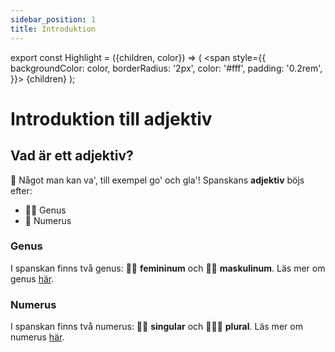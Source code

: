 ```yaml
---
sidebar_position: 1
title: Introduktion
---
```


export const Highlight = ({children, color}) => (
  <span
    style={{
      backgroundColor: color,
      borderRadius: '2px',
      color: '#fff',
      padding: '0.2rem',
    }}>
    {children}
  </span>
);

# <Highlight color="#0b00d1">Introduktion till adjektiv</Highlight>

## <Highlight color="#ff4802">Vad är ett adjektiv?</Highlight>

🎵 Något man kan va', till exempel go' och gla'! Spanskans <span class="tooltip-trigger" data-tooltip="🇪🇸 adjetivo">**adjektiv**</span> böjs efter:

- 👱‍♀️ Genus    
- 🔢 Numerus

### <Highlight color="#ff4802">Genus</Highlight>

I spanskan finns två genus: 👱‍♀️ **femininum** och 🙋‍♂️ **maskulinum**. Läs mer om genus [här](/docs/Substantiv/Genus.md).

### <Highlight color="#ff4802">Numerus</Highlight>

I spanskan finns två numerus: 👨‍🦳 **singular** och 👨‍👩‍👦 **plural**. Läs mer om numerus [här](/docs/Substantiv/Numerus.md).

